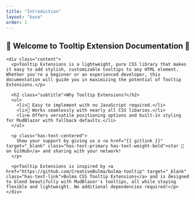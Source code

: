 ```yaml
---
title: "Introduction"
layout: "base"
order: 1
---
```


<section class="section">
  <div class="container">
    <h1 class="title has-text-centered">👋 Welcome to Tooltip Extension Documentation 👋</h1>
    
    <div class="content">
      <p>Tooltip Extensions is a lightweight, pure CSS library that makes it easy to add stylish, customizable tooltips to any HTML element. Whether you're a beginner or an experienced developer, this documentation will guide you in maximizing the potential of Tooltip Extensions.</p>

      <h2 class="subtitle">Why Tooltip Extensions?</h2>
      <ul>
        <li>📌 Easy to implement with no JavaScript required.</li>
        <li>🎨 Works seamlessly with nearly all CSS libaries.</li>
        <li>⚙️ Offers versatile positioning options and built-in styling for MudBlazor with fallback defaults.</li>
      </ul>

      <p class="has-text-centered">
        Show your support by giving us a <a href="{{ gitlink }}" target="_blank" class="has-text-primary has-text-weight-bold">star 🌟 on GitHub</a> and sharing with your network!
      </p>

      <p>Tooltip Extensions is inspired by <a href="https://github.com/CreativeBulma/bulma-tooltip" target="_blank" class="has-text-link">Bulma CSS Tooltip Extensions</a> and is designed to blend beautifully with MudBlazor's tooltips, all while staying flexible and lightweight. No additional dependencies required!</p>
    </div>
  </div>
</section>
